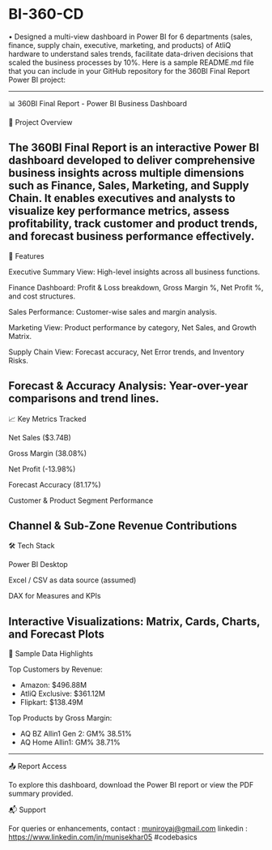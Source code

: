 # BI-360-CD
• Designed a multi-view dashboard in Power BI for 6 departments (sales, finance, supply chain, executive, marketing, and products) of  AtliQ hardware to understand sales trends, facilitate data-driven decisions that scaled the business processes by 10%. 
Here is a sample README.md file that you can include in your GitHub repository for the 360BI Final Report Power BI project:


---

📊 360BI Final Report - Power BI Business Dashboard

🧾 Project Overview

The 360BI Final Report is an interactive Power BI dashboard developed to deliver comprehensive business insights across multiple dimensions such as Finance, Sales, Marketing, and Supply Chain. It enables executives and analysts to visualize key performance metrics, assess profitability, track customer and product trends, and forecast business performance effectively.
----------------------------------------------------------------------------------

📌 Features

Executive Summary View: High-level insights across all business functions.

Finance Dashboard: Profit & Loss breakdown, Gross Margin %, Net Profit %, and cost structures.

Sales Performance: Customer-wise sales and margin analysis.

Marketing View: Product performance by category, Net Sales, and Growth Matrix.

Supply Chain View: Forecast accuracy, Net Error trends, and Inventory Risks.

Forecast & Accuracy Analysis: Year-over-year comparisons and trend lines.
--------------------------------------------------------------------------

📈 Key Metrics Tracked

Net Sales ($3.74B)

Gross Margin (38.08%)

Net Profit (-13.98%)

Forecast Accuracy (81.17%)

Customer & Product Segment Performance

Channel & Sub-Zone Revenue Contributions
------------------------------------------------


🛠 Tech Stack

Power BI Desktop

Excel / CSV as data source (assumed)

DAX for Measures and KPIs

Interactive Visualizations: Matrix, Cards, Charts, and Forecast Plots
--------------------------------------------------------------------------


🧮 Sample Data Highlights

Top Customers by Revenue:
- Amazon: $496.88M
- AtliQ Exclusive: $361.12M
- Flipkart: $138.49M

Top Products by Gross Margin:
- AQ BZ Allin1 Gen 2: GM% 38.51%
- AQ Home Allin1: GM% 38.71%
-----------------------------------------------------

📤 Report Access

To explore this dashboard, download the Power BI report or view the PDF summary provided.

📬 Support

For queries or enhancements, 
contact : muniroyaj@gmail.com
linkedin : https://www.linkedin.com/in/munisekhar05
#codebasics


